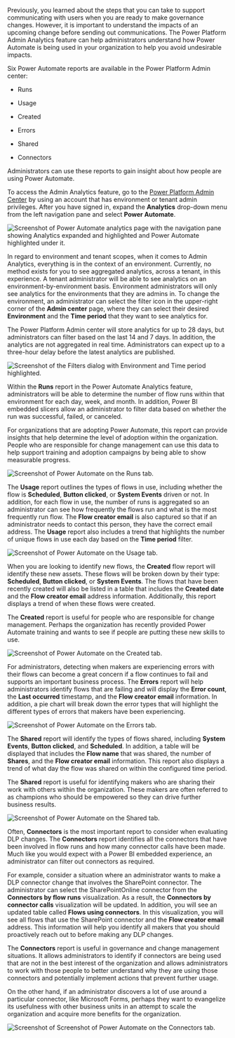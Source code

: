 Previously, you learned about the steps that you can take to support
communicating with users when you are ready to make governance changes.
However, it is important to understand the impacts of an upcoming
change before sending out communications.
The Power Platform Admin Analytics feature can help administrators
understand how Power Automate is being used in your organization to help
you avoid undesirable impacts.

Six Power Automate reports are available in the Power Platform Admin center:

- Runs

- Usage

- Created

- Errors

- Shared

- Connectors

Administrators can use these reports to gain insight about how people are using Power Automate.

To access the Admin Analytics feature, go to the [Power Platform
Admin Center](https://admin.powerplatform.microsoft.com/?azure-portal=true) by using an
account that has environment or tenant admin privileges. After you have
signed in, expand the **Analytics** drop-down menu from the left navigation
pane and select **Power Automate**.

![Screenshot of Power Automate analytics page with the navigation pane showing Analytics expanded and highlighted and Power Automate highlighted under it. ](../media/1-ppac.png)

In regard to environment and tenant scopes, when it comes to Admin Analytics,
everything is in the context of an environment.
Currently, no method exists for you to see aggregated analytics, across a
tenant, in this experience. A tenant administrator will be able to see
analytics on an environment-by-environment basis. Environment administrators will
only see analytics for the environments that they are admins in.
To change the environment, an administrator can select the filter icon in
the upper-right corner of the **Admin center** page, where they can select their desired
**Environment** and the **Time period** that they want to see analytics for.

The Power Platform Admin center will store analytics for up to 28 days,
but administrators can filter based on the last 14 and 7 days. In
addition, the analytics are not aggregated in real time. Administrators
can expect up to a three-hour delay before the latest analytics are published.

![Screenshot of the Filters dialog with Environment and Time period highlighted.](../media/2-filter.png)

Within the **Runs** report in the Power Automate Analytics feature,
administrators will be able to determine the number of flow runs within
that environment for each day, week, and month. In addition, Power BI embedded
slicers allow an administrator to filter data based on whether the
run was successful, failed, or canceled.

For organizations that are adopting Power Automate, this report can
provide insights that help determine the level of adoption within the
organization. People who are responsible for change management can
use this data to help support training and adoption campaigns by being
able to show measurable progress.

![Screenshot of Power Automate on the Runs tab.](../media/3-runs.png)

The **Usage** report outlines the types of flows in use, including whether
the flow is **Scheduled**, **Button clicked**, or **System Events** driven or not. In
addition, for each flow in use, the number of runs is aggregated so an
administrator can see how frequently the flows run and what is the most
frequently run flow. The **Flow creator email** is also captured so that if
an administrator needs to contact this person, they have the correct email
address. The **Usage** report also includes a trend that highlights the number of unique
flows in use each day based on the **Time period** filter.

![Screenshot of Power Automate on the Usage tab.](../media/4-usage.png)

When you are looking to identify new flows, the **Created** flow report will
identify these new assets. These flows will be broken down
by their type: **Scheduled**, **Button clicked**, or **System Events**. The flows
that have been recently created will also be listed in a table that
includes the **Created date** and the **Flow creator email** address information. Additionally, this report displays a
trend of when these flows were created.

The **Created** report is useful for people who are responsible for change management.
Perhaps the organization has recently provided Power Automate training
and wants to see if people are putting these new skills to use.

![Screenshot of Power Automate on the Created tab.](../media/5-created.png)

For administrators, detecting when makers are experiencing errors with
their flows can become a great concern if a flow continues to fail and
supports an important business process. The **Errors** report will help
administrators identify flows that are failing and will display the
**Error count**, the **Last occurred** timestamp, and the **Flow creator email** information. In
addition, a pie chart will break down the error types that will
highlight the different types of errors that makers have been experiencing.

![Screenshot of Power Automate on the Errors tab.](../media/6-errors.png)

The **Shared** report will identify the types of flows shared, including
**System Events**, **Button clicked**, and **Scheduled**. In addition, a table will
be displayed that includes the **Flow name** that was shared, the number of
**Shares**, and the **Flow creator email** information. This report also displays a trend of what day
the flow was shared on within the configured time period.

The **Shared** report is useful for identifying makers who are sharing their work with
others within the organization. These makers are often referred to as champions
who should be empowered so they can drive further business results.

![Screenshot of Power Automate on the Shared tab.](../media/7-shared.png)

Often, **Connectors** is the most important
report to consider when evaluating DLP changes. The **Connectors** report
identifies all the connectors that have been involved in flow runs
and how many connector calls have been made. Much like you would expect
with a Power BI embedded experience, an administrator can filter out
connectors as required.

For example, consider a situation where an administrator wants to make a
DLP connector change that involves the SharePoint connector. The administrator can select
the SharePointOnline connector from the **Connectors by flow runs** visualization.
As a result, the **Connectors by connector calls** visualization will be updated. In
addition, you will see an updated table called **Flows using connectors**. In
this visualization, you will see all flows that use the SharePoint
connector and the **Flow creator email** address. This information will help you identify
all makers that you should proactively reach out to before making any DLP changes.

The **Connectors** report is useful in governance and change management
situations. It allows administrators to identify if connectors are being
used that are not in the best interest of the organization and allows
administrators to work with those people to better understand why they
are using those connectors and potentially implement actions that
prevent further usage.

On the other hand, if an administrator discovers a lot of use
around a particular connector, like Microsoft Forms, perhaps
they want to evangelize its usefulness with other business units in an
attempt to scale the organization and acquire more benefits for the
organization.

![Screenshot of Screenshot of Power Automate on the Connectors tab.](../media/8-connectors.png)
